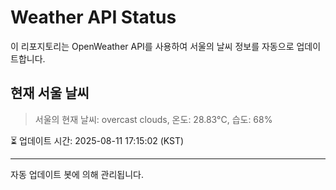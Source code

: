 
# Weather API Status

이 리포지토리는 OpenWeather API를 사용하여 서울의 날씨 정보를 자동으로 업데이트합니다.

## 현재 서울 날씨
> 서울의 현재 날씨: overcast clouds, 온도: 28.83°C, 습도: 68%

⏳ 업데이트 시간: 2025-08-11 17:15:02 (KST)

---
자동 업데이트 봇에 의해 관리됩니다.
